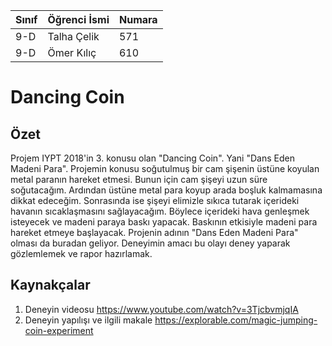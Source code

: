 
Sınıf | Öğrenci İsmi  | Numara
-------|----------------|--------
 9-D   |   Talha Çelik  | 571
 9-D   |   Ömer Kılıç   | 610

#  Dancing Coin
## Özet
Projem IYPT 2018'in 3. konusu olan "Dancing Coin". Yani "Dans Eden Madeni Para". Projemin konusu soğutulmuş bir cam şişenin üstüne koyulan metal paranın hareket etmesi. Bunun için cam şişeyi uzun süre soğutacağım. Ardından üstüne metal para koyup arada boşluk kalmamasına dikkat edeceğim. Sonrasında ise şişeyi elimizle sıkıca tutarak içerideki havanın sıcaklaşmasını sağlayacağım. Böylece içerideki hava genleşmek isteyecek ve madeni paraya baskı yapacak. Baskının etkisiyle madeni para hareket etmeye başlayacak. Projenin adının "Dans Eden Madeni Para" olması da buradan geliyor. Deneyimin amacı bu olayı deney yaparak gözlemlemek ve rapor hazırlamak. 


## Kaynakçalar  

 1. Deneyin videosu https://www.youtube.com/watch?v=3TjcbvmjqIA
 2. Deneyin yapılışı ve ilgili makale https://explorable.com/magic-jumping-coin-experiment

